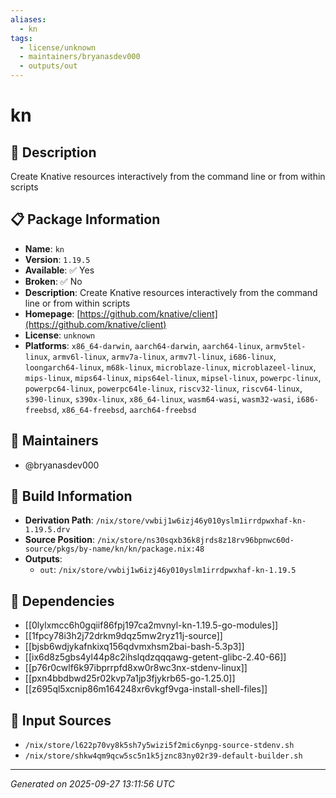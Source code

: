 ```yaml
---
aliases:
  - kn
tags:
  - license/unknown
  - maintainers/bryanasdev000
  - outputs/out
---
```


# kn

## 📝 Description

Create Knative resources interactively from the command line or from within scripts

## 📋 Package Information

- **Name**: `kn`
- **Version**: `1.19.5`
- **Available**: ✅ Yes
- **Broken**: ✅ No
- **Description**: Create Knative resources interactively from the command line or from within scripts
- **Homepage**: [https://github.com/knative/client](https://github.com/knative/client)
- **License**: `unknown`
- **Platforms**: `x86_64-darwin`, `aarch64-darwin`, `aarch64-linux`, `armv5tel-linux`, `armv6l-linux`, `armv7a-linux`, `armv7l-linux`, `i686-linux`, `loongarch64-linux`, `m68k-linux`, `microblaze-linux`, `microblazeel-linux`, `mips-linux`, `mips64-linux`, `mips64el-linux`, `mipsel-linux`, `powerpc-linux`, `powerpc64-linux`, `powerpc64le-linux`, `riscv32-linux`, `riscv64-linux`, `s390-linux`, `s390x-linux`, `x86_64-linux`, `wasm64-wasi`, `wasm32-wasi`, `i686-freebsd`, `x86_64-freebsd`, `aarch64-freebsd`
## 👥 Maintainers

- @bryanasdev000


## 🔧 Build Information

- **Derivation Path**: `/nix/store/vwbij1w6izj46y010yslm1irrdpwxhaf-kn-1.19.5.drv`
- **Source Position**: `/nix/store/ns30sqxb36k8jrds8z18rv96bpnwc60d-source/pkgs/by-name/kn/kn/package.nix:48`
- **Outputs**:
  - `out`:  `/nix/store/vwbij1w6izj46y010yslm1irrdpwxhaf-kn-1.19.5`

## 🔗 Dependencies

- [[0lylxmcc6h0gqiif86fpj197ca2mvnyl-kn-1.19.5-go-modules]]
- [[1fpcy78i3h2j72drkm9dqz5mw2ryz11j-source]]
- [[bjsb6wdjykafnkixq156qdvmxhsm2bai-bash-5.3p3]]
- [[ix6d8z5gbs4yl44p8c2ihslqdzqqqawg-getent-glibc-2.40-66]]
- [[p76r0cwlf6k97ibprrpfd8xw0r8wc3nx-stdenv-linux]]
- [[pxn4bbdbwd25r02kvp7a1jp3fjykrb65-go-1.25.0]]
- [[z695ql5xcnip86m164248xr6vkgf9vga-install-shell-files]]

## 📁 Input Sources

- `/nix/store/l622p70vy8k5sh7y5wizi5f2mic6ynpg-source-stdenv.sh`
- `/nix/store/shkw4qm9qcw5sc5n1k5jznc83ny02r39-default-builder.sh`

---
*Generated on 2025-09-27 13:11:56 UTC*
